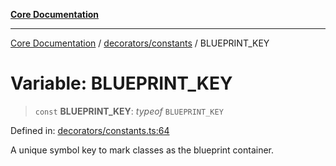 [**Core Documentation**](../../../README.md)

***

[Core Documentation](../../../README.md) / [decorators/constants](../README.md) / BLUEPRINT\_KEY

# Variable: BLUEPRINT\_KEY

> `const` **BLUEPRINT\_KEY**: *typeof* `BLUEPRINT_KEY`

Defined in: [decorators/constants.ts:64](https://github.com/stonemjs/core/blob/3581a30de158e951ead319c3cc6abead0be9639f/src/decorators/constants.ts#L64)

A unique symbol key to mark classes as the blueprint container.
